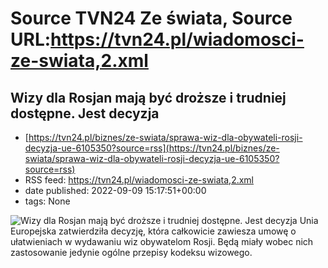 # Source TVN24 Ze świata, Source URL:https://tvn24.pl/wiadomosci-ze-swiata,2.xml

## Wizy dla Rosjan mają być droższe i trudniej dostępne. Jest decyzja
 - [https://tvn24.pl/biznes/ze-swiata/sprawa-wiz-dla-obywateli-rosji-decyzja-ue-6105350?source=rss](https://tvn24.pl/biznes/ze-swiata/sprawa-wiz-dla-obywateli-rosji-decyzja-ue-6105350?source=rss)
 - RSS feed: https://tvn24.pl/wiadomosci-ze-swiata,2.xml
 - date published: 2022-09-09 15:17:51+00:00
 - tags: None

<img alt="Wizy dla Rosjan mają być droższe i trudniej dostępne. Jest decyzja" src="https://tvn24.pl/najnowsze/cdn-zdjecie-g2lnzd-lotnisko-strefa-schengen-gallofilm-shutterstock1314109862-6092123/alternates/LANDSCAPE_1280" />
    Unia Europejska zatwierdziła decyzję, która całkowicie zawiesza umowę o ułatwieniach w wydawaniu wiz obywatelom Rosji. Będą miały wobec nich zastosowanie jedynie ogólne przepisy kodeksu wizowego.
